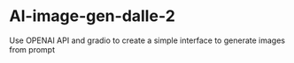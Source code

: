 # AI-image-gen-dalle-2
Use OPENAI API and gradio to create a simple interface to generate images from prompt
